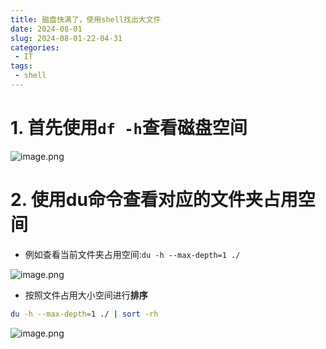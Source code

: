 ```yaml
---
title: 磁盘快满了，使用shell找出大文件
date: 2024-08-01
slug: 2024-08-01-22-04-31
categories:
 - IT
tags:
 - shell
---
```


# 1. 首先使用`df -h`查看磁盘空间

![image.png](https://ossk.cc/file/dc9a8bae9f85a802e37ca.png)

# 2. 使用du命令查看对应的文件夹占用空间

- 例如查看当前文件夹占用空间:`du -h --max-depth=1 ./`

![image.png](https://ossk.cc/file/92d2c86c31e0d1bbe626e.png)

- 按照文件占用大小空间进行**排序**

```sh
du -h --max-depth=1 ./ | sort -rh
```

![image.png](https://ossk.cc/file/21c50e7b9a6c52deb572a.png)